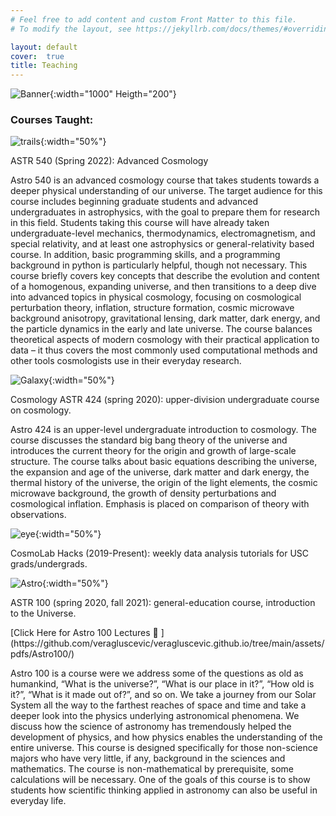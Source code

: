 ```yaml
---
# Feel free to add content and custom Front Matter to this file.
# To modify the layout, see https://jekyllrb.com/docs/themes/#overriding-theme-defaults

layout: default
cover:  true
title: Teaching
---
```


![Banner]({{veragluscevic.github.io}}/assets/img/Banner.png){:width="1000" Heigth="200"}

### Courses Taught:

![trails]({{veragluscevic.github.io}}/assets/img/trails.jpg){:width="50%"}

ASTR 540 (Spring 2022): Advanced Cosmology
<p>
Astro 540 is an advanced cosmology course that takes students towards a deeper physical understanding of our universe. The target audience for this course includes beginning graduate students and advanced undergraduates in astrophysics, with the goal to prepare them for research in this field. Students taking this course will have already taken undergraduate-level mechanics, thermodynamics, electromagnetism, and special relativity, and at least one astrophysics or general-relativity based course. In addition, basic programming skills, and a programming background in python is particularly helpful, though not necessary. 
This course briefly covers key concepts that describe the evolution and content of a
homogenous, expanding universe, and then transitions to a deep dive into advanced topics in
physical cosmology, focusing on cosmological perturbation theory, inflation, structure formation,
cosmic microwave background anisotropy, gravitational lensing, dark matter, dark energy, and
the particle dynamics in the early and late universe. The course balances theoretical aspects of
modern cosmology with their practical application to data – it thus covers the most commonly
used computational methods and other tools cosmologists use in their everyday research.


![Galaxy]({{veragluscevic.github.io}}/assets/img/Galaxy.png){:width="50%"}

Cosmology ASTR 424 (spring 2020): upper-division undergraduate course on cosmology.
<p>
Astro 424 is an upper-level undergraduate introduction to cosmology. The course discusses the standard big bang theory of the universe and introduces the current theory for the origin and growth of large-scale structure. The course talks about basic equations describing the universe, the expansion and age of the universe, dark matter and dark energy, the thermal history of the universe, the origin of the light elements, the cosmic microwave background, the growth of density perturbations and cosmological inflation. Emphasis is placed on comparison of theory with observations.


![eye]({{veragluscevic.github.io}}/assets/img/eye.png){:width="50%"}

CosmoLab Hacks (2019-Present): weekly data analysis tutorials for USC grads/undergrads.

![Astro]({{veragluscevic.github.io}}/assets/img/Astro.png){:width="50%"}

ASTR 100 (spring 2020, fall 2021): general-education course, introduction to the Universe.
<p>
[Click Here for Astro 100 Lectures 📁 ](https://github.com/veragluscevic/veragluscevic.github.io/tree/main/assets/pdfs/Astro100/)
<p>
Astro 100 is a course were we address some of the questions as old as humankind, “What is the universe?”, “What is our place in it?”, “How old is it?”, “What is it made out
of?”, and so on. We take a journey from our Solar System all the way to the farthest reaches of space and time and take a deeper look into the physics underlying astronomical phenomena. We discuss how the science of astronomy has tremendously helped the development of physics, and how physics enables the understanding of the entire universe. This course is designed specifically for those non-science majors who have very little, if any, background in the sciences and mathematics. The course is non-mathematical by prerequisite, some calculations will be necessary. One of the goals of this course is to show students how scientific thinking applied in astronomy can also be useful in everyday life.

